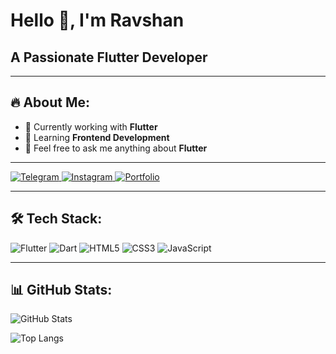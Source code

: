 # Hello 👋, I'm Ravshan

## A Passionate Flutter Developer

---

## 🔥 About Me:

- 🚀 Currently working with **Flutter**
- 🌱 Learning **Frontend Development**
- 💬 Feel free to ask me anything about **Flutter**

---

<p align="left">
  <a href="https://t.me/" target="_blank">
    <img src="https://img.shields.io/badge/Telegram-26A5E4?style=for-the-badge&logo=telegram&logoColor=white" alt="Telegram"/>
  </a>
  <a href="https://instagram.com/ТВОЙ_INSTAGRAM" target="_blank">
    <img src="https://img.shields.io/badge/Instagram-E4405F?style=for-the-badge&logo=instagram&logoColor=white" alt="Instagram"/>
  </a>
  <a href="https://ТВОЙ_PORTFOLIO_URL" target="_blank">
    <img src="https://img.shields.io/badge/Portfolio-0A66C2?style=for-the-badge&logo=About.me&logoColor=white" alt="Portfolio"/>
  </a>
</p>

---

## 🛠 Tech Stack:

<p align="left">
  <img src="https://img.shields.io/badge/Flutter-02569B?style=for-the-badge&logo=flutter&logoColor=white" alt="Flutter"/>
  <img src="https://img.shields.io/badge/Dart-0175C2?style=for-the-badge&logo=dart&logoColor=white" alt="Dart"/>
  <img src="https://img.shields.io/badge/HTML5-E34F26?style=for-the-badge&logo=html5&logoColor=white" alt="HTML5"/>
  <img src="https://img.shields.io/badge/CSS3-1572B6?style=for-the-badge&logo=css3&logoColor=white" alt="CSS3"/>
  <img src="https://img.shields.io/badge/JavaScript-F7DF1E?style=for-the-badge&logo=javascript&logoColor=black" alt="JavaScript"/>
</p>

---

## 📊 GitHub Stats:

![GitHub Stats](https://github-readme-stats.vercel.app/api?username=04-dev&show_icons=true&theme=dark)

![Top Langs](https://github-readme-stats.vercel.app/api/top-langs/?username=04-dev&layout=compact&theme=dark&langs_count=6&hide=html,css,scss&custom_title=Most%20Used%20Languages:%20Dart%20(90%%)%20&%20Flutter%20(10%%))
